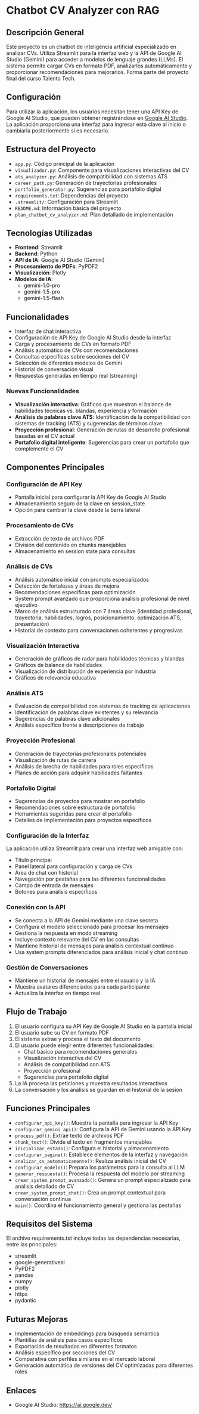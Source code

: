 # Chatbot CV Analyzer con RAG

## Descripción General
Este proyecto es un chatbot de inteligencia artificial especializado en analizar CVs. Utiliza Streamlit para la interfaz web y la API de Google AI Studio (Gemini) para acceder a modelos de lenguaje grandes (LLMs). El sistema permite cargar CVs en formato PDF, analizarlos automáticamente y proporcionar recomendaciones para mejorarlos. Forma parte del proyecto final del curso Talento Tech.

## Configuración
Para utilizar la aplicación, los usuarios necesitan tener una API Key de Google AI Studio, que pueden obtener registrándose en [Google AI Studio](https://ai.google.dev/). La aplicación proporciona una interfaz para ingresar esta clave al inicio o cambiarla posteriormente si es necesario.

## Estructura del Proyecto
- `app.py`: Código principal de la aplicación
- `visualizador.py`: Componente para visualizaciones interactivas del CV
- `ats_analyzer.py`: Análisis de compatibilidad con sistemas ATS
- `career_path.py`: Generación de trayectorias profesionales
- `portfolio_generator.py`: Sugerencias para portafolio digital
- `requirements.txt`: Dependencias del proyecto
- `.streamlit/`: Configuración para Streamlit
- `README.md`: Información básica del proyecto
- `plan_chatbot_cv_analyzer.md`: Plan detallado de implementación

## Tecnologías Utilizadas
- **Frontend**: Streamlit
- **Backend**: Python
- **API de IA**: Google AI Studio (Gemini)
- **Procesamiento de PDFs**: PyPDF2
- **Visualización**: Plotly
- **Modelos de IA**:
  - gemini-1.0-pro
  - gemini-1.5-pro
  - gemini-1.5-flash

## Funcionalidades
- Interfaz de chat interactiva
- Configuración de API Key de Google AI Studio desde la interfaz
- Carga y procesamiento de CVs en formato PDF
- Análisis automático de CVs con recomendaciones
- Consultas específicas sobre secciones del CV
- Selección de diferentes modelos de Gemini
- Historial de conversación visual
- Respuestas generadas en tiempo real (streaming)

### Nuevas Funcionalidades
- **Visualización interactiva**: Gráficos que muestran el balance de habilidades técnicas vs. blandas, experiencia y formación
- **Análisis de palabras clave ATS**: Identificación de la compatibilidad con sistemas de tracking (ATS) y sugerencias de términos clave
- **Proyección profesional**: Generación de rutas de desarrollo profesional basadas en el CV actual
- **Portafolio digital inteligente**: Sugerencias para crear un portafolio que complemente el CV

## Componentes Principales

### Configuración de API Key
- Pantalla inicial para configurar la API Key de Google AI Studio
- Almacenamiento seguro de la clave en session_state
- Opción para cambiar la clave desde la barra lateral

### Procesamiento de CVs
- Extracción de texto de archivos PDF
- División del contenido en chunks manejables
- Almacenamiento en session state para consultas

### Análisis de CVs
- Análisis automático inicial con prompts especializados
- Detección de fortalezas y áreas de mejora
- Recomendaciones específicas para optimización
- System prompt avanzado que proporciona análisis profesional de nivel ejecutivo
- Marco de análisis estructurado con 7 áreas clave (identidad profesional, trayectoria, habilidades, logros, posicionamiento, optimización ATS, presentación)
- Historial de contexto para conversaciones coherentes y progresivas

### Visualización Interactiva
- Generación de gráficos de radar para habilidades técnicas y blandas
- Gráficos de balance de habilidades
- Visualización de distribución de experiencia por industria
- Gráficos de relevancia educativa

### Análisis ATS
- Evaluación de compatibilidad con sistemas de tracking de aplicaciones
- Identificación de palabras clave existentes y su relevancia
- Sugerencias de palabras clave adicionales
- Análisis específico frente a descripciones de trabajo

### Proyección Profesional
- Generación de trayectorias profesionales potenciales
- Visualización de rutas de carrera
- Análisis de brecha de habilidades para roles específicos
- Planes de acción para adquirir habilidades faltantes

### Portafolio Digital
- Sugerencias de proyectos para mostrar en portafolio
- Recomendaciones sobre estructura de portafolio
- Herramientas sugeridas para crear el portafolio
- Detalles de implementación para proyectos específicos

### Configuración de la Interfaz
La aplicación utiliza Streamlit para crear una interfaz web amigable con:
- Título principal
- Panel lateral para configuración y carga de CVs
- Área de chat con historial
- Navegación por pestañas para las diferentes funcionalidades
- Campo de entrada de mensajes
- Botones para análisis específicos

### Conexión con la API
- Se conecta a la API de Gemini mediante una clave secreta
- Configura el modelo seleccionado para procesar los mensajes
- Gestiona la respuesta en modo streaming
- Incluye contexto relevante del CV en las consultas
- Mantiene historial de mensajes para análisis contextual continuo
- Usa system prompts diferenciados para análisis inicial y chat continuo

### Gestión de Conversaciones
- Mantiene un historial de mensajes entre el usuario y la IA
- Muestra avatares diferenciados para cada participante
- Actualiza la interfaz en tiempo real

## Flujo de Trabajo
1. El usuario configura su API Key de Google AI Studio en la pantalla inicial
2. El usuario sube su CV en formato PDF
3. El sistema extrae y procesa el texto del documento
4. El usuario puede elegir entre diferentes funcionalidades:
   - Chat básico para recomendaciones generales
   - Visualización interactiva del CV
   - Análisis de compatibilidad con ATS
   - Proyección profesional
   - Sugerencias para portafolio digital
5. La IA procesa las peticiones y muestra resultados interactivos
6. La conversación y los análisis se guardan en el historial de la sesión

## Funciones Principales
- `configurar_api_key()`: Muestra la pantalla para ingresar la API Key
- `configurar_gemini_api()`: Configura la API de Gemini usando la API Key
- `process_pdf()`: Extrae texto de archivos PDF
- `chunk_text()`: Divide el texto en fragmentos manejables
- `inicializar_estado()`: Configura el historial y almacenamiento
- `configurar_pagina()`: Establece elementos de la interfaz y navegación
- `analizar_cv_automaticamente()`: Realiza análisis inicial del CV
- `configurar_modelo()`: Prepara los parámetros para la consulta al LLM
- `generar_respuesta()`: Procesa la respuesta del modelo por streaming
- `crear_system_prompt_avanzado()`: Genera un prompt especializado para análisis detallado de CV
- `crear_system_prompt_chat()`: Crea un prompt contextual para conversación continua
- `main()`: Coordina el funcionamiento general y gestiona las pestañas

## Requisitos del Sistema
El archivo requirements.txt incluye todas las dependencias necesarias, entre las principales:
- streamlit
- google-generativeai
- PyPDF2
- pandas
- numpy
- plotly
- httpx
- pydantic

## Futuras Mejoras
- Implementación de embeddings para búsqueda semántica
- Plantillas de análisis para casos específicos
- Exportación de resultados en diferentes formatos
- Análisis específico por secciones del CV
- Comparativa con perfiles similares en el mercado laboral
- Generación automática de versiones del CV optimizadas para diferentes roles

## Enlaces
- Google AI Studio: https://ai.google.dev/